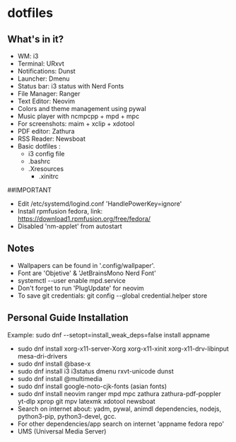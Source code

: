 # dotfiles

## What's in it?

- WM: i3
- Terminal: URxvt
- Notifications: Dunst
- Launcher: Dmenu
- Status bar: i3 status with Nerd Fonts
- File Manager: Ranger
- Text Editor: Neovim
- Colors and theme management using pywal
- Music player with ncmpcpp + mpd + mpc
- For screenshots: maim + xclip + xdotool
- PDF editor: Zathura
- RSS Reader: Newsboat
- Basic dotfiles :
    - i3 config file
    - .bashrc
    - .Xresources
		- .xinitrc

##IMPORTANT
- Edit /etc/systemd/logind.conf 'HandlePowerKey=ignore'
- Install rpmfusion fedora, link: https://download1.rpmfusion.org/free/fedora/
- Disabled 'nm-applet' from autostart

## Notes
- Wallpapers can be found in '.config/wallpaper'.
- Font are 'Objetive' & 'JetBrainsMono Nerd Font'
- systemctl --user enable mpd.service
- Don't forget to run 'PlugUpdate' for neovim
- To save git credentials: 
	git config --global credential.helper store

## Personal Guide Installation

Example: sudo dnf --setopt=install_weak_deps=false install appname

- sudo dnf install xorg-x11-server-Xorg xorg-x11-xinit xorg-x11-drv-libinput mesa-dri-drivers
- sudo dnf install @base-x
- sudo dnf install i3 i3status dmenu rxvt-unicode dunst
- sudo dnf install @multimedia
- sudo dnf install google-noto-cjk-fonts (asian fonts)
- sudo dnf install neovim ranger mpd mpc zathura zathura-pdf-poppler yt-dlp xprop git mpv latexmk xdotool newsboat
- Search on internet about: yadm, pywal, animdl
  dependencies, nodejs, python3-pip, python3-devel, gcc. 
- For other dependencies/app search on internet 'appname fedora repo'
- UMS (Universal Media Server)

